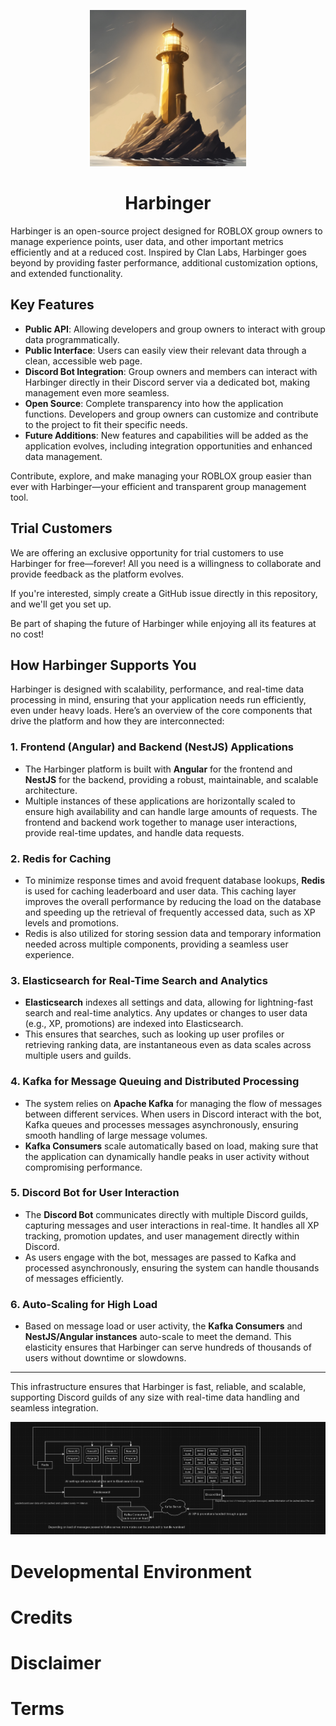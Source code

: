 <p align="center">
    <img width="250" height="250" src="./client/src/assets/logo.jpg" alt="Logo"/>
</p>
<h1 align="center">Harbinger</h1>
Harbinger is an open-source project designed for ROBLOX group owners to manage experience points, user data, and other important metrics efficiently and at a reduced cost. Inspired by Clan Labs, Harbinger goes beyond by providing faster performance, additional customization options, and extended functionality.

## Key Features
- **Public API**: Allowing developers and group owners to interact with group data programmatically.
- **Public Interface**: Users can easily view their relevant data through a clean, accessible web page.
- **Discord Bot Integration**: Group owners and members can interact with Harbinger directly in their Discord server via a dedicated bot, making management even more seamless.
- **Open Source**: Complete transparency into how the application functions. Developers and group owners can customize and contribute to the project to fit their specific needs.
- **Future Additions**: New features and capabilities will be added as the application evolves, including integration opportunities and enhanced data management.

Contribute, explore, and make managing your ROBLOX group easier than ever with Harbinger—your efficient and transparent group management tool.

## Trial Customers
We are offering an exclusive opportunity for trial customers to use Harbinger for free—forever! All you need is a willingness to collaborate and provide feedback as the platform evolves. 

If you're interested, simply create a GitHub issue directly in this repository, and we'll get you set up.

Be part of shaping the future of Harbinger while enjoying all its features at no cost!

## How Harbinger Supports You

Harbinger is designed with scalability, performance, and real-time data processing in mind, ensuring that your application needs run efficiently, even under heavy loads. Here’s an overview of the core components that drive the platform and how they are interconnected:

### 1. **Frontend (Angular) and Backend (NestJS) Applications**
   - The Harbinger platform is built with **Angular** for the frontend and **NestJS** for the backend, providing a robust, maintainable, and scalable architecture.
   - Multiple instances of these applications are horizontally scaled to ensure high availability and can handle large amounts of requests. The frontend and backend work together to manage user interactions, provide real-time updates, and handle data requests.

### 2. **Redis for Caching**
   - To minimize response times and avoid frequent database lookups, **Redis** is used for caching leaderboard and user data. This caching layer improves the overall performance by reducing the load on the database and speeding up the retrieval of frequently accessed data, such as XP levels and promotions.
   - Redis is also utilized for storing session data and temporary information needed across multiple components, providing a seamless user experience.

### 3. **Elasticsearch for Real-Time Search and Analytics**
   - **Elasticsearch** indexes all settings and data, allowing for lightning-fast search and real-time analytics. Any updates or changes to user data (e.g., XP, promotions) are indexed into Elasticsearch.
   - This ensures that searches, such as looking up user profiles or retrieving ranking data, are instantaneous even as data scales across multiple users and guilds.

### 4. **Kafka for Message Queuing and Distributed Processing**
   - The system relies on **Apache Kafka** for managing the flow of messages between different services. When users in Discord interact with the bot, Kafka queues and processes messages asynchronously, ensuring smooth handling of large message volumes.
   - **Kafka Consumers** scale automatically based on load, making sure that the application can dynamically handle peaks in user activity without compromising performance.

### 5. **Discord Bot for User Interaction**
   - The **Discord Bot** communicates directly with multiple Discord guilds, capturing messages and user interactions in real-time. It handles all XP tracking, promotion updates, and user management directly within Discord.
   - As users engage with the bot, messages are passed to Kafka and processed asynchronously, ensuring the system can handle thousands of messages efficiently.

### 6. **Auto-Scaling for High Load**
   - Based on message load or user activity, the **Kafka Consumers** and **NestJS/Angular instances** auto-scale to meet the demand. This elasticity ensures that Harbinger can serve hundreds of thousands of users without downtime or slowdowns.

---

This infrastructure ensures that Harbinger is fast, reliable, and scalable, supporting Discord guilds of any size with real-time data handling and seamless integration.

<img src="./infrastructure_idea.png" alt="Logo"/>


# Developmental Environment

# Credits

# Disclaimer

# Terms